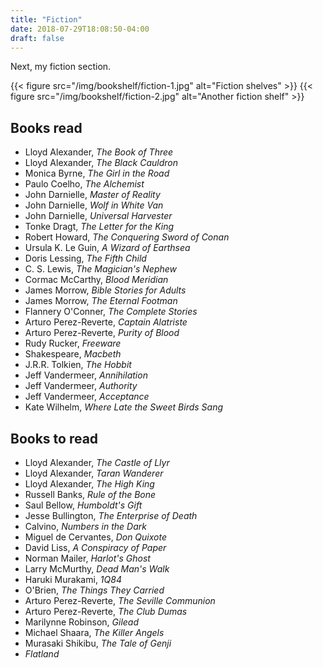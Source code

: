 ```yaml
---
title: "Fiction"
date: 2018-07-29T18:08:50-04:00
draft: false
---
```


Next, my fiction section.

<!--more-->

{{< figure src="/img/bookshelf/fiction-1.jpg" alt="Fiction shelves" >}}
{{< figure src="/img/bookshelf/fiction-2.jpg" alt="Another fiction shelf" >}}

## Books read

* Lloyd Alexander, *The Book of Three*
* Lloyd Alexander, *The Black Cauldron*
* Monica Byrne, *The Girl in the Road*
* Paulo Coelho, *The Alchemist*
* John Darnielle, *Master of Reality*
* John Darnielle, *Wolf in White Van*
* John Darnielle, *Universal Harvester*
* Tonke Dragt, *The Letter for the King*
* Robert Howard, *The Conquering Sword of Conan*
* Ursula K. Le Guin, *A Wizard of Earthsea*
* Doris Lessing, *The Fifth Child*
* C. S. Lewis, *The Magician's Nephew*
* Cormac McCarthy, *Blood Meridian*
* James Morrow, *Bible Stories for Adults*
* James Morrow, *The Eternal Footman*
* Flannery O'Conner, *The Complete Stories*
* Arturo Perez-Reverte, *Captain Alatriste*
* Arturo Perez-Reverte, *Purity of Blood*
* Rudy Rucker, *Freeware*
* Shakespeare, *Macbeth*
* J.R.R. Tolkien, *The Hobbit*
* Jeff Vandermeer, *Annihilation*
* Jeff Vandermeer, *Authority*
* Jeff Vandermeer, *Acceptance*
* Kate Wilhelm, *Where Late the Sweet Birds Sang*

## Books to read

* Lloyd Alexander, *The Castle of Llyr*
* Lloyd Alexander, *Taran Wanderer*
* Lloyd Alexander, *The High King*
* Russell Banks, *Rule of the Bone*
* Saul Bellow, *Humboldt's Gift*
* Jesse Bullington, *The Enterprise of Death*
* Calvino, *Numbers in the Dark*
* Miguel de Cervantes, *Don Quixote*
* David Liss, *A Conspiracy of Paper*
* Norman Mailer, *Harlot's Ghost*
* Larry McMurthy, *Dead Man's Walk*
* Haruki Murakami, *1Q84*
* O'Brien, *The Things They Carried*
* Arturo Perez-Reverte, *The Seville Communion*
* Arturo Perez-Reverte, *The Club Dumas*
* Marilynne Robinson, *Gilead*
* Michael Shaara, *The Killer Angels*
* Murasaki Shikibu, *The Tale of Genji*
* *Flatland*
